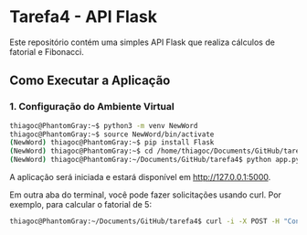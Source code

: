 # Tarefa4 - API Flask

Este repositório contém uma simples API Flask que realiza cálculos de fatorial e Fibonacci.

## Como Executar a Aplicação

### 1. Configuração do Ambiente Virtual

```bash
thiagoc@PhantomGray:~$ python3 -m venv NewWord
thiagoc@PhantomGray:~$ source NewWord/bin/activate
(NewWord) thiagoc@PhantomGray:~$ pip install Flask
(NewWord) thiagoc@PhantomGray:~$ cd /home/thiagoc/Documents/GitHub/tarefa4
(NewWord) thiagoc@PhantomGray:~/Documents/GitHub/tarefa4$ python app.py

```
A aplicação será iniciada e estará disponível em http://127.0.0.1:5000.

Em outra aba do terminal, você pode fazer solicitações usando curl. Por exemplo, para calcular o fatorial de 5:

```bash
thiagoc@PhantomGray:~/Documents/GitHub/tarefa4$ curl -i -X POST -H "Content-Type: application/json" -d '{"operacao": "fatorial", "numero": 5}' http://127.0.0.1:5000/calcular

```
